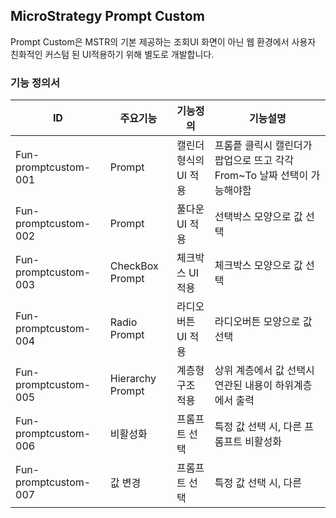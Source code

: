 ## MicroStrategy Prompt Custom
Prompt Custom은 MSTR의 기본 제공하는 조회UI 화면이 아닌 웹 환경에서 사용자 친화적인 커스텀 된 UI적용하기 위해 별도로 개발합니다. 
### 기능 정의서
|ID|주요기능|기능정의|기능설명|
|---|---|---|---|
|Fun-promptcustom-001|Prompt|캘린더형식의 UI 적용|프롬픝 클릭시 캘린더가 팝업으로 뜨고 각각 From~To 날짜 선택이 가능해야함|
|Fun-promptcustom-002|Prompt|풀다운 UI 적용|선택박스 모양으로 값 선택|
|Fun-promptcustom-003|CheckBox Prompt|체크박스 UI 적용|체크박스 모양으로 값 선택|
|Fun-promptcustom-004|Radio Prompt|라디오버튼 UI 적용|라디오버튼 모양으로 값 선택|
|Fun-promptcustom-005|Hierarchy Prompt|계층형 구조 적용|상위 계층에서 값 선택시 연관된 내용이 하위계층에서 출력|
|Fun-promptcustom-006|비활성화|프롬프트 선택|특정 값 선택 시, 다른 프롬프트 비활성화|
|Fun-promptcustom-007|값 변경|프롬프트 선택|특정 값 선택 시, 다른|
